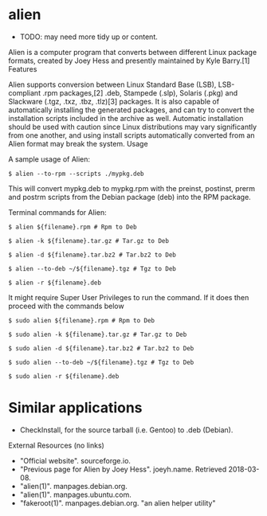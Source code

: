 # alien

- TODO: may need more tidy up or content.

Alien is a computer program that converts between different Linux package formats, created by Joey Hess and presently maintained by Kyle Barry.[1]
Features

Alien supports conversion between Linux Standard Base (LSB), LSB-compliant .rpm packages,[2] .deb, Stampede (.slp), Solaris (.pkg) and Slackware (.tgz, .txz, .tbz, .tlz)[3] packages. It is also capable of automatically installing the generated packages, and can try to convert the installation scripts included in the archive as well. Automatic installation should be used with caution since Linux distributions may vary significantly from one another, and using install scripts automatically converted from an Alien format may break the system.
Usage

A sample usage of Alien:

```shell
$ alien --to-rpm --scripts ./mypkg.deb
```

This will convert mypkg.deb to mypkg.rpm with the preinst, postinst, prerm and postrm scripts from the Debian package (deb) into the RPM package.

Terminal commands for Alien:
```shell
$ alien ${filename}.rpm # Rpm to Deb

$ alien -k ${filename}.tar.gz # Tar.gz to Deb

$ alien -d ${filename}.tar.bz2 # Tar.bz2 to Deb

$ alien --to-deb ~/${filename}.tgz # Tgz to Deb

$ alien -r ${filename}.deb
```

It might require Super User Privileges to run the command. If it does then proceed with the commands below
```shell
$ sudo alien ${filename}.rpm # Rpm to Deb

$ sudo alien -k ${filename}.tar.gz # Tar.gz to Deb

$ sudo alien -d ${filename}.tar.bz2 # Tar.bz2 to Deb

$ sudo alien --to-deb ~/${filename}.tgz # Tgz to Deb

$ sudo alien -r ${filename}.deb
```

# Similar applications

- CheckInstall, for the source tarball (i.e. Gentoo) to .deb (Debian).

External Resources (no links)
- "Official website". sourceforge.io.
- "Previous page for Alien by Joey Hess". joeyh.name. Retrieved 2018-03-08.
- "alien(1)". manpages.debian.org.
- "alien(1)". manpages.ubuntu.com.
- "fakeroot(1)". manpages.debian.org. "an alien helper utility"